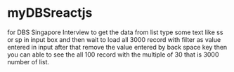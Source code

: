 # myDBSreactjs
for DBS Singapore Interview
to get the data from list type some text like ss or sp in input box and then wait to load all 3000 record with filter as value entered in input after that remove the value entered by back space key then you can able to see the all 100 record with the multiple of 30 that is 3000 number of list.
